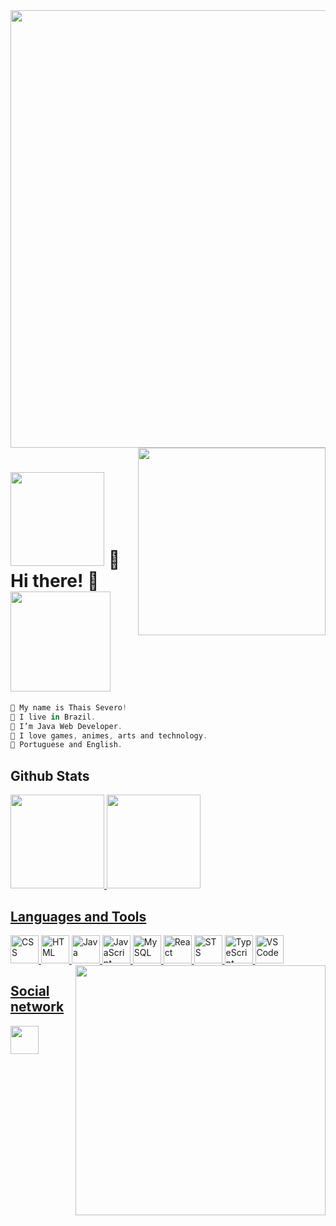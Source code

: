 <img src="https://64.media.tumblr.com/005e37a86478a9c92da7d4d3d7464b40/2bd29f0062317531-b1/s400x600/c7edc142895bc810339223dfddf2aa57ced0c32b.gif" width="700"/>
<img align='right' src="https://i.pinimg.com/originals/15/26/5a/15265af91d058d33da9d448a7cd070f9.gif" width="300"/>


<h1><img src="https://i.pinimg.com/originals/9d/d1/a0/9dd1a0c90caa865e3718947e2b91d35e.gif" width="150"/> 🌷 Hi there! 🌷 <img src="https://64.media.tumblr.com/tumblr_ma9e64eCeq1rfjowdo1_500.gif" width="160"></h1>


```javascript
🌻 My name is Thais Severo!
🌱 I live in Brazil.
🍃 I’m Java Web Developer. 
🌼 I love games, animes, arts and technology.
🌾 Portuguese and English.
```

## Github Stats

<div>
<a href="https://github.com/thaissevero">
<img height="150em" src="https://github-readme-stats.vercel.app/api?username=thaissevero&show_icons=true&theme=chartreuse-dark&include_all_commits=true&count_private=true"/>
<img height="150em" src="https://github-readme-stats.vercel.app/api/top-langs/?username=thaissevero&layout=compact&langs_count=7&theme=chartreuse-dark"/>
</div> 

## Languages and Tools
<div>
<img width="45" src="https://cdn.jsdelivr.net/gh/devicons/devicon/icons/css3/css3-original.svg" alt="CSS"/>
<img width="45" src="https://cdn.jsdelivr.net/gh/devicons/devicon/icons/html5/html5-original.svg" alt="HTML"/> 
<img width="45" src="https://cdn.jsdelivr.net/gh/devicons/devicon/icons/java/java-original.svg" alt="Java"/>
<img width="45" src="https://cdn.jsdelivr.net/gh/devicons/devicon/icons/javascript/javascript-original.svg" alt="JavaScript" />
<img width="45" src="https://cdn.jsdelivr.net/gh/devicons/devicon/icons/mysql/mysql-original.svg" alt="MySQL" />
<img width="45" src="https://cdn.jsdelivr.net/gh/devicons/devicon/icons/react/react-original.svg" alt="React" />
<img width="45" src="https://cdn.jsdelivr.net/gh/devicons/devicon/icons/spring/spring-original.svg" alt="STS" />
<img width="45" src="https://cdn.jsdelivr.net/gh/devicons/devicon/icons/typescript/typescript-original.svg" alt="TypeScript"/>
<img width="45" src="https://cdn.jsdelivr.net/gh/devicons/devicon/icons/vscode/vscode-original.svg" alt="VSCode" />
          
<img align='right' src="https://66.media.tumblr.com/tumblr_ma9e5cpbY11rfjowdo1_500.gif" width="400" />
</div> 

## Social network
<a href="https://www.linkedin.com/in/thais-severo"> 
          <img width="45" src="https://cdn.jsdelivr.net/gh/devicons/devicon/icons/linkedin/linkedin-original.svg"/></a>

